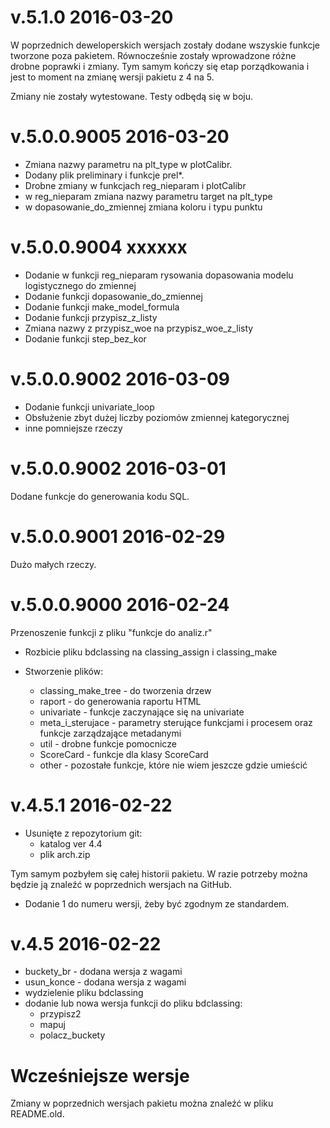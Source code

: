 # v.5.1.0 2016-03-20

W poprzednich deweloperskich wersjach zostały dodane wszyskie funkcje tworzone poza pakietem. Równocześnie zostały wprowadzone różne drobne poprawki i zmiany. Tym samym kończy się etap porządkowania i jest to moment na zmianę wersji pakietu z 4 na 5.

Zmiany nie zostały wytestowane. Testy odbędą się w boju.  

# v.5.0.0.9005 2016-03-20

* Zmiana nazwy parametru na plt_type w plotCalibr.
* Dodany plik preliminary i funkcje prel*.
* Drobne zmiany w funkcjach reg_nieparam i plotCalibr
*  w reg_nieparam zmiana nazwy parametru target na plt_type
*  w dopasowanie_do_zmiennej zmiana koloru i typu punktu


# v.5.0.0.9004 xxxxxx

* Dodanie w funkcji reg_nieparam rysowania dopasowania modelu logistycznego do zmiennej
* Dodanie funkcji dopasowanie_do_zmiennej
* Dodanie funkcji make_model_formula
* Dodanie funkcji przypisz_z_listy
* Zmiana nazwy z przypisz_woe na przypisz_woe_z_listy
* Dodanie funkcji step_bez_kor

# v.5.0.0.9002 2016-03-09

* Dodanie funkcji univariate_loop 
* Obsłużenie zbyt dużej liczby poziomów zmiennej kategorycznej
* inne pomniejsze rzeczy

# v.5.0.0.9002 2016-03-01
Dodane funkcje do generowania kodu SQL.

# v.5.0.0.9001 2016-02-29
Dużo małych rzeczy.

# v.5.0.0.9000 2016-02-24
Przenoszenie funkcji z pliku "funkcje do analiz.r"

* Rozbicie pliku bdclassing na classing_assign i classing_make

* Stworzenie plików:
  * classing_make_tree - do tworzenia drzew
  * raport - do generowania raportu HTML 
  * univariate - funkcje zaczynające się na univariate
  * meta_i_sterujace - parametry sterujące funkcjami i procesem oraz funkcje zarządzające metadanymi
  * util - drobne funkcje pomocnicze 
  * ScoreCard - funkcje dla klasy ScoreCard
  * other - pozostałe funkcje, które nie wiem jeszcze gdzie umieścić

# v.4.5.1 2016-02-22

* Usunięte z repozytorium git:
  * katalog ver 4.4
  * plik arch.zip

Tym samym pozbyłem się całej historii pakietu. W razie potrzeby można będzie ją znaleźć w poprzednich wersjach na GitHub.

* Dodanie 1 do numeru wersji, żeby być zgodnym ze standardem. 
  
# v.4.5 2016-02-22

* buckety_br - dodana wersja z wagami
* usun_konce - dodana wersja z wagami
* wydzielenie pliku bdclassing
* dodanie lub nowa wersja funkcji do pliku bdclassing:
  * przypisz2
  * mapuj
  * polacz_buckety

# Wcześniejsze wersje

Zmiany w poprzednich wersjach pakietu można znaleźć w pliku README.old. 